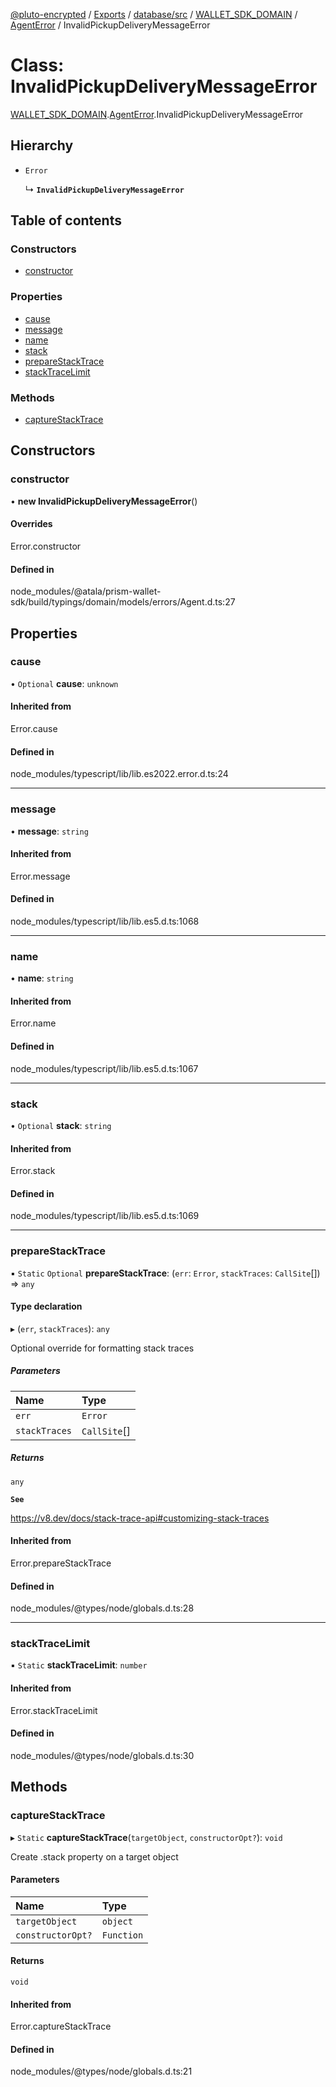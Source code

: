 [@pluto-encrypted](../README.md) / [Exports](../modules.md) / [database/src](../modules/database_src.md) / [WALLET\_SDK\_DOMAIN](../modules/database_src.WALLET_SDK_DOMAIN.md) / [AgentError](../modules/database_src.WALLET_SDK_DOMAIN.AgentError.md) / InvalidPickupDeliveryMessageError

# Class: InvalidPickupDeliveryMessageError

[WALLET\_SDK\_DOMAIN](../modules/database_src.WALLET_SDK_DOMAIN.md).[AgentError](../modules/database_src.WALLET_SDK_DOMAIN.AgentError.md).InvalidPickupDeliveryMessageError

## Hierarchy

- `Error`

  ↳ **`InvalidPickupDeliveryMessageError`**

## Table of contents

### Constructors

- [constructor](database_src.WALLET_SDK_DOMAIN.AgentError.InvalidPickupDeliveryMessageError.md#constructor)

### Properties

- [cause](database_src.WALLET_SDK_DOMAIN.AgentError.InvalidPickupDeliveryMessageError.md#cause)
- [message](database_src.WALLET_SDK_DOMAIN.AgentError.InvalidPickupDeliveryMessageError.md#message)
- [name](database_src.WALLET_SDK_DOMAIN.AgentError.InvalidPickupDeliveryMessageError.md#name)
- [stack](database_src.WALLET_SDK_DOMAIN.AgentError.InvalidPickupDeliveryMessageError.md#stack)
- [prepareStackTrace](database_src.WALLET_SDK_DOMAIN.AgentError.InvalidPickupDeliveryMessageError.md#preparestacktrace)
- [stackTraceLimit](database_src.WALLET_SDK_DOMAIN.AgentError.InvalidPickupDeliveryMessageError.md#stacktracelimit)

### Methods

- [captureStackTrace](database_src.WALLET_SDK_DOMAIN.AgentError.InvalidPickupDeliveryMessageError.md#capturestacktrace)

## Constructors

### constructor

• **new InvalidPickupDeliveryMessageError**()

#### Overrides

Error.constructor

#### Defined in

node_modules/@atala/prism-wallet-sdk/build/typings/domain/models/errors/Agent.d.ts:27

## Properties

### cause

• `Optional` **cause**: `unknown`

#### Inherited from

Error.cause

#### Defined in

node_modules/typescript/lib/lib.es2022.error.d.ts:24

___

### message

• **message**: `string`

#### Inherited from

Error.message

#### Defined in

node_modules/typescript/lib/lib.es5.d.ts:1068

___

### name

• **name**: `string`

#### Inherited from

Error.name

#### Defined in

node_modules/typescript/lib/lib.es5.d.ts:1067

___

### stack

• `Optional` **stack**: `string`

#### Inherited from

Error.stack

#### Defined in

node_modules/typescript/lib/lib.es5.d.ts:1069

___

### prepareStackTrace

▪ `Static` `Optional` **prepareStackTrace**: (`err`: `Error`, `stackTraces`: `CallSite`[]) => `any`

#### Type declaration

▸ (`err`, `stackTraces`): `any`

Optional override for formatting stack traces

##### Parameters

| Name | Type |
| :------ | :------ |
| `err` | `Error` |
| `stackTraces` | `CallSite`[] |

##### Returns

`any`

**`See`**

https://v8.dev/docs/stack-trace-api#customizing-stack-traces

#### Inherited from

Error.prepareStackTrace

#### Defined in

node_modules/@types/node/globals.d.ts:28

___

### stackTraceLimit

▪ `Static` **stackTraceLimit**: `number`

#### Inherited from

Error.stackTraceLimit

#### Defined in

node_modules/@types/node/globals.d.ts:30

## Methods

### captureStackTrace

▸ `Static` **captureStackTrace**(`targetObject`, `constructorOpt?`): `void`

Create .stack property on a target object

#### Parameters

| Name | Type |
| :------ | :------ |
| `targetObject` | `object` |
| `constructorOpt?` | `Function` |

#### Returns

`void`

#### Inherited from

Error.captureStackTrace

#### Defined in

node_modules/@types/node/globals.d.ts:21
